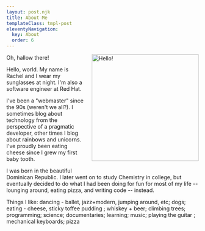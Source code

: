 ```yaml
---
layout: post.njk
title: About Me
templateClass: tmpl-post
eleventyNavigation:
  key: About
  order: 6
---
```


<img src="/img/photos/rachel-cropped.jpg" alt="Hello!" style="width: 20em; float: right; padding: 0 0 20px 20px;">Oh, hallow there!

Hello, world. My name is Rachel and I wear my sunglasses at night. I'm also a software engineer at Red Hat.

I've been a "webmaster" since the 90s (weren't we all?). I sometimes blog about technology from the perspective of a pragmatic developer, other times I blog about rainbows and unicorns. I've proudly been eating cheese since I grew my first baby tooth.

I was born in the beautiful Dominican Republic. I later went on to study Chemistry in college, but eventually decided to do what I had been doing for fun for most of my life -- lounging around, eating pizza, and writing code -- instead.

<p class="marquee">
   <span>
   Things I like: dancing - ballet, jazz+modern, jumping around, etc; dogs; eating - cheese, sticky toffee pudding
   ; whiskey + beer; climbing trees; programming; science; documentaries; learning; music; playing the guitar
   ; mechanical keyboards; pizza
   </span>
 </p>

